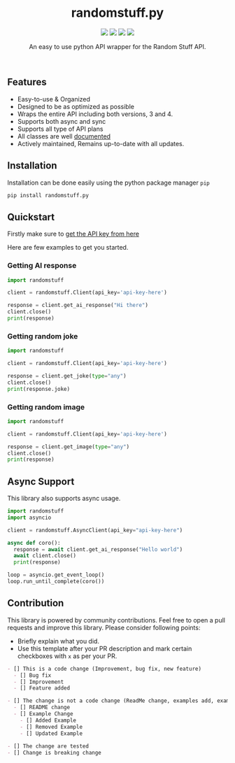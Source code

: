 <div>
  <h1 align='center'>
    randomstuff.py
  </h1>
</div>
<div>
  <p align='center'>
    <img src=https://img.shields.io/pypi/dm/randomstuff.py?color=success&label=PyPi%20Downloads&style=flat-square>
    <img src=https://img.shields.io/github/issues/nerdguyahmad/randomstuff.py?color=success&label=Active%20Issues&style=flat-square>
    <img src=https://img.shields.io/badge/License-MIT-informational>
    <img src=https://img.shields.io/badge/Stable_Version-1.4.1-informational>
  </p>
  <p align='center'>
    An easy to use python API wrapper for the Random Stuff API.
  </p>
</div>
<br>

## Features
- Easy-to-use & Organized
- Designed to be as optimized as possible
- Wraps the entire API including both versions, 3 and 4.
- Supports both async and sync
- Supports all type of API plans
- All classes are well [documented](https://nerdguyahmad.gitbook.io/randomstuff)
- Actively maintained, Remains up-to-date with all updates.

## Installation
Installation can be done easily using the python package manager `pip`
```bash
pip install randomstuff.py
```

## Quickstart
Firstly make sure to [get the API key from here](https://api.pgamerx.com/register)

Here are few examples to get you started.

### Getting AI response
```py
import randomstuff

client = randomstuff.Client(api_key='api-key-here')

response = client.get_ai_response("Hi there")
client.close()
print(response)
```

### Getting random joke
```py
import randomstuff

client = randomstuff.Client(api_key='api-key-here')

response = client.get_joke(type="any")
client.close()
print(response.joke)
```

### Getting random image
```py
import randomstuff

client = randomstuff.Client(api_key='api-key-here')

response = client.get_image(type="any")
client.close()
print(response)
```

## Async Support
This library also supports async usage.
```py
import randomstuff
import asyncio

client = randomstuff.AsyncClient(api_key="api-key-here")

async def coro():
  response = await client.get_ai_response("Hello world")
  await client.close()  
  print(response)

loop = asyncio.get_event_loop()
loop.run_until_complete(coro())
```
  
## Contribution
This library is powered by community contributions. Feel free to open a pull requests and improve this library. Please consider following points:
- Briefly explain what you did.
- Use this template after your PR description and mark certain checkboxes with `x` as per your PR.
```md
- [] This is a code change (Improvement, bug fix, new feature)
  - [] Bug fix
  - [] Improvement
  - [] Feature added

- [] The change is not a code change (ReadMe change, examples add, examples update etc.)
  - [] README change
  - [] Example Change
    - [] Added Example
    - [] Removed Example
    - [] Updated Example
  
- [] The change are tested
- [] Change is breaking change
```
